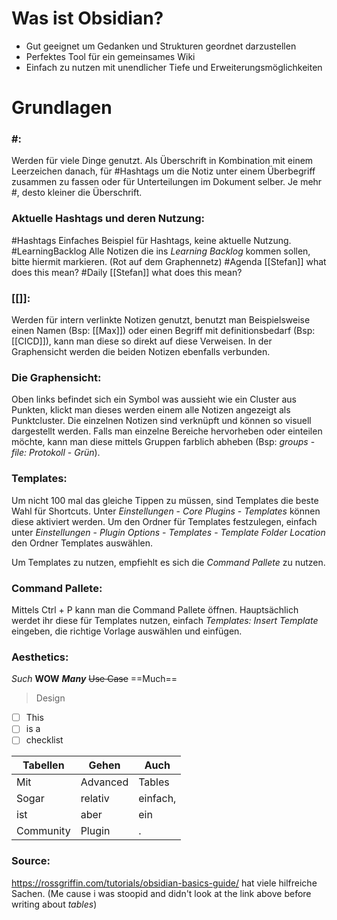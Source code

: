 # Was ist Obsidian?
- Gut geeignet um Gedanken und Strukturen geordnet darzustellen
- Perfektes Tool für ein gemeinsames Wiki
- Einfach zu nutzen mit unendlicher Tiefe und Erweiterungsmöglichkeiten

# Grundlagen
### #:
Werden für viele Dinge genutzt. Als Überschrift in Kombination mit einem Leerzeichen danach, für #Hashtags um die Notiz unter einem Überbegriff zusammen zu fassen oder für Unterteilungen im Dokument selber. Je mehr #, desto kleiner die Überschrift.

### Aktuelle Hashtags und deren Nutzung:
#Hashtags Einfaches Beispiel für Hashtags, keine aktuelle Nutzung.
#LearningBacklog Alle Notizen die ins *Learning Backlog* kommen sollen, bitte hiermit markieren. (Rot auf dem Graphennetz)
#Agenda [[Stefan]] what does this mean?
#Daily [[Stefan]] what does this mean?


### [[]]:
Werden für intern verlinkte Notizen genutzt, benutzt man Beispielsweise einen Namen (Bsp: [[Max]]) oder einen Begriff mit definitionsbedarf (Bsp: [[CICD]]), kann man diese so direkt auf diese Verweisen. In der Graphensicht werden die beiden Notizen ebenfalls verbunden.

### Die Graphensicht:
Oben links befindet sich ein Symbol was aussieht wie ein Cluster aus Punkten, klickt man dieses werden einem alle Notizen angezeigt als Punktcluster. Die einzelnen Notizen sind verknüpft und können so visuell dargestellt werden. Falls man einzelne Bereiche hervorheben oder einteilen möchte, kann man diese mittels Gruppen farblich abheben (Bsp: *groups* - *file: Protokoll* - *Grün*).

### Templates:
Um nicht 100 mal das gleiche Tippen zu müssen, sind Templates die beste Wahl für Shortcuts. Unter *Einstellungen* - *Core Plugins* - *Templates* können diese aktiviert werden. Um den Ordner für Templates festzulegen, einfach unter *Einstellungen* - *Plugin Options* - *Templates* - *Template Folder Location* den Ordner Templates auswählen.

Um Templates zu nutzen, empfiehlt es sich die *Command Pallete* zu nutzen.

### Command Pallete:
Mittels Ctrl + P kann man die Command Pallete öffnen. Hauptsächlich werdet ihr diese für Templates nutzen, einfach *Templates: Insert Template* eingeben, die richtige Vorlage auswählen und einfügen.

### Aesthetics:
*Such* **WOW** ***Many*** ~~Use Case~~ ==Much==
> Design
- [ ] This 
- [ ] is a
- [ ] checklist

| Tabellen  | Gehen    | Auch     |
| --------- | -------- | -------- |
| Mit       | Advanced | Tables   |
| Sogar     | relativ  | einfach, |
| ist       | aber     | ein      |
| Community | Plugin   | .        |

### Source:
https://rossgriffin.com/tutorials/obsidian-basics-guide/ hat viele hilfreiche Sachen.
(Me cause i was stoopid and didn't look at the link above before writing about *tables*)
